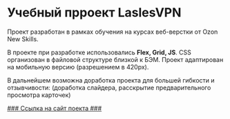# Учебный прроект LaslesVPN #

Проект разработан в рамках обучения на курсах веб-верстки от Ozon New Skills.

В проекте при разработке использовались **Flex, Grid, JS**. CSS организован в файловой структуре близкой к БЭМ. Проект адаптирован на мобильную версию (разрешением в 420рх).

В дальнейшем возможна доработка проекта для большей гибкости и отзывчивости: (доработка слайдера, расскрытие предварительного просмотра карточек) 


[### Ссылка на сайт поекта ###](https://lina7227.github.io/landing/)